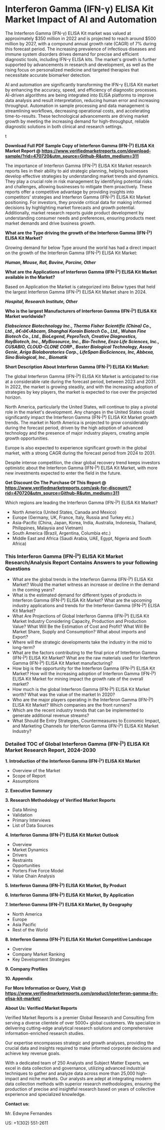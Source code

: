 <meta name="title" content="Global Interferon Gamma (IFN-γ) ELISA Kit Market Impact of AI and Automation"><meta name="description" content="The Interferon Gamma (IFN-γ) ELISA Kit market was valued at approximately $350 million in 2022 and is projected to reach around $500 million by 2027, with a compound a"><meta name="title" content="Interferon Gamma (IFN-γ) ELISA Kit Market Size, Share, Scope, Trends, Growth, Opportunities, Analysis, Forecast"><h1>Interferon Gamma (IFN-γ) ELISA Kit Market Impact of AI and Automation</h1><p>The Interferon Gamma (IFN-γ) ELISA Kit market was valued at approximately $350 million in 2022 and is projected to reach around $500 million by 2027, with a compound annual growth rate (CAGR) of 7% during this forecast period. The increasing prevalence of infectious diseases and immune system disorders drives demand for precise and efficient diagnostic tools, including IFN-γ ELISA kits. The market's growth is further supported by advancements in research and development, as well as the rising focus on personalized medicine and targeted therapies that necessitate accurate biomarker detection.</p><p>AI and automation are significantly transforming the IFN-γ ELISA Kit market by enhancing the accuracy, speed, and efficiency of diagnostic processes. AI-driven algorithms are being integrated into ELISA platforms to improve data analysis and result interpretation, reducing human error and increasing throughput. Automation in sample processing and data management is streamlining workflows, decreasing operational costs, and accelerating time-to-results. These technological advancements are driving market growth by meeting the increasing demand for high-throughput, reliable diagnostic solutions in both clinical and research settings.</p>t</p><p id="" class=""><strong>Download Full PDF Sample Copy of Interferon Gamma (IFN-Î³) ELISA Kit Market Report @ <a href="https://www.verifiedmarketreports.com/download-sample/?rid=470720&utm_source=Github-R&utm_medium=311" target="_blank">https://www.verifiedmarketreports.com/download-sample/?rid=470720&utm_source=Github-R&utm_medium=311</a></strong></p><p>The importance of&nbsp;Interferon Gamma (IFN-Î³) ELISA Kit Market research reports lies in their ability to aid strategic planning, helping businesses develop effective strategies by understanding market trends and dynamics. They play a crucial role in risk management by identifying potential risks and challenges, allowing businesses to mitigate them proactively. These reports offer a competitive advantage by providing insights into competitors' strategies and Interferon Gamma (IFN-Î³) ELISA Kit Market positioning. For investors, they provide critical data for making informed decisions by highlighting market forecasts and growth potential. Additionally, market research reports guide product development by understanding consumer needs and preferences, ensuring products meet market demands and drive business growth.</p><p><strong>What are the&nbsp;Type driving the growth of the Interferon Gamma (IFN-Î³) ELISA Kit Market?</strong></p><p id="" class="">Growing demand for below Type around the world has had a direct impact on the growth of the Interferon Gamma (IFN-Î³) ELISA Kit Market:</p><em><strong>Human, Mouse, Rat, Bovine, Porcine, Other</strong></em></p><strong>What are the&nbsp;Applications&nbsp;of Interferon Gamma (IFN-Î³) ELISA Kit Market available in the Market?</strong></p><p id="" class="">Based on Application the Market is categorized into Below types that held the largest Interferon Gamma (IFN-Î³) ELISA Kit Market share In 2024.</p><em><strong>Hospital, Research Institute, Other</strong></em></p><strong>Who is the largest Manufacturers of Interferon Gamma (IFN-Î³) ELISA Kit Market worldwide?</strong></p><p><em><strong>Elabscience Biotechnology Inc., Thermo Fisher Scientific (China) Co., Ltd., â€‹â€‹Abcam, Shanghai Korain Biotech Co., Ltd., Wuhan Fine Biotech Co., Ltd., BioLegend, PeproTech, Creative Diagnostics, RayBiotech, Inc., MyBiosource, Inc., Bio-Techne, Enzo Life Sciences, Inc., CUSABIO, CLOUD-CLONE CORP., Boster Biological Technology, Assay Genie, Arigo Biolaboratories Corp., LifeSpan BioSciences, Inc, Abbexa, Sino Biological, Inc., Biomatik</strong></em></p><p id="" class=""><strong>Short Description About Interferon Gamma (IFN-Î³) ELISA Kit Market:</strong></p><p>The global Interferon Gamma (IFN-Î³) ELISA Kit Market is anticipated to rise at a considerable rate during the forecast period, between 2023 and 2031. In 2022, the market is growing steadily, and with the increasing adoption of strategies by key players, the market is expected to rise over the projected horizon.</p><p>North America, particularly the United States, will continue to play a pivotal role in the market's development. Any changes in the United States could significantly impact the Interferon Gamma (IFN-Î³) ELISA Kit Market growth trends. The market in North America is projected to grow considerably during the forecast period, driven by the high adoption of advanced technology and the presence of major industry players, creating ample growth opportunities.</p><p>Europe is also expected to experience significant growth in the global market, with a strong CAGR during the forecast period from 2024 to 2031.</p><p>Despite intense competition, the clear global recovery trend keeps investors optimistic about the Interferon Gamma (IFN-Î³) ELISA Kit Market, with more new investments expected to enter the field in the future.</p><p id="" class=""><strong>Get Discount On The Purchase Of This Report @ <a href="https://www.verifiedmarketreports.com/ask-for-discount/?rid=470720&utm_source=Github-R&utm_medium=311" target="_blank">https://www.verifiedmarketreports.com/ask-for-discount/?rid=470720&utm_source=Github-R&utm_medium=311</a></strong></p>Which regions are leading the Interferon Gamma (IFN-Î³) ELISA Kit Market?</p><ul><li>North America (United States, Canada and Mexico)</li><li>Europe (Germany, UK, France, Italy, Russia and Turkey etc.)</li><li>Asia-Pacific (China, Japan, Korea, India, Australia, Indonesia, Thailand, Philippines, Malaysia and Vietnam)</li><li>South America (Brazil, Argentina, Columbia etc.)</li><li>Middle East and Africa (Saudi Arabia, UAE, Egypt, Nigeria and South Africa)</li></ul><h3 id="" class="">This Interferon Gamma (IFN-Î³) ELISA Kit Market Research/Analysis Report Contains Answers to your following Questions</h3><ul><li>What are the global trends in the Interferon Gamma (IFN-Î³) ELISA Kit Market? Would the market witness an increase or decline in the demand in the coming years?</li><li>What is the estimated demand for different types of products in Interferon Gamma (IFN-Î³) ELISA Kit Market? What are the upcoming industry applications and trends for the Interferon Gamma (IFN-Î³) ELISA Kit Market?</li><li>What Are Projections of Global Interferon Gamma (IFN-Î³) ELISA Kit Market Industry Considering Capacity, Production and Production Value? What Will Be the Estimation of Cost and Profit? What Will Be Market Share, Supply and Consumption? What about imports and Export?</li><li>Where will the strategic developments take the industry in the mid to long-term?</li><li>What are the factors contributing to the final price of Interferon Gamma (IFN-Î³) ELISA Kit Market? What are the raw materials used for Interferon Gamma (IFN-Î³) ELISA Kit Market manufacturing?</li><li>How big is the opportunity for the Interferon Gamma (IFN-Î³) ELISA Kit Market? How will the increasing adoption of Interferon Gamma (IFN-Î³) ELISA Kit Market for mining impact the growth rate of the overall market?</li><li>How much is the global Interferon Gamma (IFN-Î³) ELISA Kit Market worth? What was the value of the market In 2020?</li><li>Who are the major players operating in the Interferon Gamma (IFN-Î³) ELISA Kit Market? Which companies are the front runners?</li><li>Which are the recent industry trends that can be implemented to generate additional revenue streams?</li><li>What Should Be Entry Strategies, Countermeasures to Economic Impact, and Marketing Channels for Interferon Gamma (IFN-Î³) ELISA Kit Market Industry?</li></ul><h3 id="" class="">Detailed TOC of Global Interferon Gamma (IFN-Î³) ELISA Kit Market Research Report, 2024-2030</h3><p id="" class=""><strong>1. Introduction of the Interferon Gamma (IFN-Î³) ELISA Kit Market</strong></p><ul><li>Overview of the Market</li><li>Scope of Report</li><li>Assumptions</li></ul><p id="" class=""><strong>2. Executive Summary</strong></p><p id="" class=""><strong>3. Research Methodology of Verified Market Reports</strong></p><ul><li>Data Mining</li><li>Validation</li><li>Primary Interviews</li><li>List of Data Sources</li></ul><p id="" class=""><strong>4. Interferon Gamma (IFN-Î³) ELISA Kit Market Outlook</strong></p><ul><li>Overview</li><li>Market Dynamics</li><li>Drivers</li><li>Restraints</li><li>Opportunities</li><li>Porters Five Force Model</li><li>Value Chain Analysis</li></ul><p id="" class=""><strong>5. Interferon Gamma (IFN-Î³) ELISA Kit Market, By Product</strong></p><p id="" class=""><strong>6. Interferon Gamma (IFN-Î³) ELISA Kit Market, By Application</strong></p><p id="" class=""><strong>7. Interferon Gamma (IFN-Î³) ELISA Kit Market, By Geography</strong></p><ul><li>North America</li><li>Europe</li><li>Asia Pacific</li><li>Rest of the World</li></ul><p id="" class=""><strong>8. Interferon Gamma (IFN-Î³) ELISA Kit Market Competitive Landscape</strong></p><ul><li>Overview</li><li>Company Market Ranking</li><li>Key Development Strategies</li></ul><p id="" class=""><strong>9. Company Profiles</strong></p><p id="" class=""><strong>10. Appendix</strong></p><p id="" class=""><strong>For More Information or Query, Visit @ <a href="https://www.verifiedmarketreports.com/product/interferon-gamma-ifn-elisa-kit-market/" target="_blank">https://www.verifiedmarketreports.com/product/interferon-gamma-ifn-elisa-kit-market/</a></strong></p><p id="" class=""><strong>About Us: Verified Market Reports</strong></p><p id="" class="">Verified Market Reports is a premier Global Research and Consulting firm serving a diverse clientele of over 5000+ global customers. We specialize in delivering cutting-edge analytical research solutions and comprehensive information-enriched research studies.</p><p id="" class="">Our expertise encompasses strategic and growth analyses, providing the crucial data and insights required to make informed corporate decisions and achieve key revenue goals.</p><p id="" class="">With a dedicated team of 250 Analysts and Subject Matter Experts, we excel in data collection and governance, utilizing advanced industrial techniques to gather and analyze data across more than 25,000 high-impact and niche markets. Our analysts are adept at integrating modern data collection methods with superior research methodologies, ensuring the production of precise and insightful research based on years of collective experience and specialized knowledge.</p><p id="" class=""><strong>Contact us:</strong></p><p id="" class="">Mr. Edwyne Fernandes</p><p id="" class="">US: +1(302) 551-2611</p>